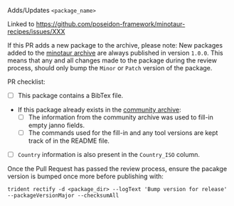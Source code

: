 Adds/Updates `<package_name>`

Linked to https://github.com/poseidon-framework/minotaur-recipes/issues/XXX
<!-- Link to the Minotaur-recipes issue above. https://github.com/poseidon-framework/minotaur-recipes/issues -->

If this PR adds a new package to the archive, please note:
New packages added to the [minotaur archive](https://github.com/poseidon-framework/minotaur-archive) are always published in version `1.0.0`.
This means that any and all changes made to the package during the review process, should only bump the `Minor` or `Patch` version of the package.

PR checklist:

- [ ] This package contains a BibTex file.
 - If this package already exists in the [community archive](https://github.com/poseidon-framework/community-archive):
   - [ ] The information from the community archive was used to fill-in empty janno fields.
   - [ ] The commands used for the fill-in and any tool versions are kept track of in the README file.
- [ ] `Country` information is also present in the `Country_ISO` column.

Once the Pull Request has passed the review process, ensure the pacakge version is bumped once more before publishing with:

```
trident rectify -d <package_dir> --logText 'Bump version for release' --packageVersionMajor --checksumAll
```
